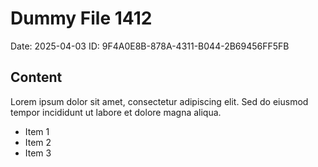 # Dummy File 1412

Date: 2025-04-03
ID: 9F4A0E8B-878A-4311-B044-2B69456FF5FB

## Content

Lorem ipsum dolor sit amet, consectetur adipiscing elit.
Sed do eiusmod tempor incididunt ut labore et dolore magna aliqua.

* Item 1
* Item 2
* Item 3

